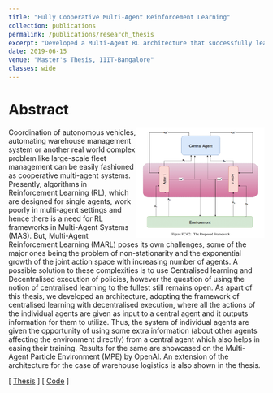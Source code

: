 ```yaml
---
title: "Fully Cooperative Multi-Agent Reinforcement Learning"
collection: publications
permalink: /publications/research_thesis
excerpt: "Developed a Multi-Agent RL architecture that successfully learned policies to accomplish complex strategic tasks in a cooperative setting, exploiting the standard MAS paradigm of Centralized Learning with Decentralized Execution."
date: 2019-06-15
venue: "Master's Thesis, IIIT-Bangalore"
classes: wide
---
```

# Abstract
<img src="../assets/images/fcmadrl.png" width="50%" height="50%" style="float:right;">
Coordination of autonomous vehicles, automating warehouse management system or another real world complex problem like large-scale fleet management can be easily fashioned as cooperative multi-agent systems. Presently, algorithms in Reinforcement Learning (RL), which are designed for single agents, work poorly in multi-agent settings and hence there is a need for RL frameworks in Multi-Agent Systems (MAS). But, Multi-Agent Reinforcement Learning (MARL) poses its own challenges, some of the major ones being the problem of non-stationarity and the exponential growth of the joint action space with increasing number of agents. A possible solution to these complexities is to use Centralised learning and Decentralised execution of policies, however the question of using the notion of centralised learning to the fullest still remains open. As apart of this thesis, we developed an architecture, adopting the framework of centralised learning with decentralised execution, where all the actions of the individual agents are given as input to a central agent and it outputs information for them to utilize. Thus, the system of individual agents are given the opportunity of using some extra information (about other agents affecting the environment directly) from a central agent which also helps in easing their training. Results for the same are showcased on the Multi-Agent Particle Environment (MPE) by OpenAI. An extension of the architecture for the case of warehouse logistics is also shown in the thesis.

[ [Thesis](https://www.dropbox.com/s/aj94skskcqigf3h/thesis_final_draft.pdf?dl=0) ] [ [Code](https://github.com/Nikunj-Gupta/FCMADRL) ]


